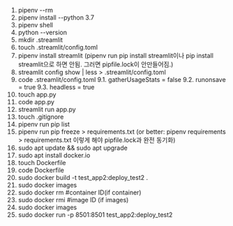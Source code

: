 1. pipenv --rm
2. pipenv install --python 3.7
3. pipenv shell
4. python --version
5. mkdir .streamlit
6. touch .streamlit/config.toml
7. pipenv install streamlit (pipenv run pip install streamlit이나 pip install streamlit으로 하면 안됨. 그러면 pipfile.lock이 안만들어짐.)
8. streamlit config show | less > .streamlit/config.toml
9. code .streamlit/config.toml
9.1. gatherUsageStats = false
9.2. runonsave = true
9.3. headless = true
10. touch app.py
11. code app.py
12. streamlit run app.py
13. touch .gitignore
14. pipenv run pip list
15. pipenv run pip freeze > requirements.txt (or better: pipenv requirements > requirements.txt 이렇게 해야 pipfile.lock과 완전 동기화)
16. sudo apt update && sudo apt upgrade
17. sudo apt install docker.io
18. touch Dockerfile
19. code Dockerfile
20. sudo docker build -t test_app2:deploy_test2 .
21. sudo docker images
22. sudo docker rm #container ID(if container)
23. sudo docker rmi #image ID (if images)
24. sudo docker images
25. sudo docker run -p 8501:8501 test_app2:deploy_test2